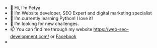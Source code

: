 - 👋 Hi, I’m Petya
- 👀 I’m Website developer, SEO Expert and digital marketing specialist
- 🌱 I’m currently learning Python! I love it!
- 💞️ I’m looking for new challenges.
- 📫 You can find me through my website https://web-seo-development.com/ or [Facebook](https://www.facebook.com/profile.php?id=100009234741413) 
- 

<!---
raste9/raste9 is a ✨ special ✨ repository because its `README.md` (this file) appears on your GitHub profile.
You can click the Preview link to take a look at your changes.
--->
